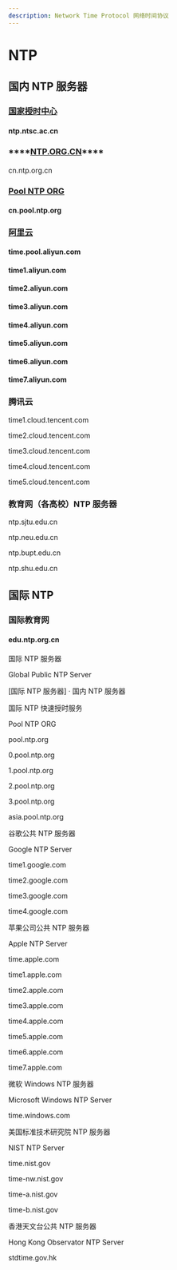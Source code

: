 ```yaml
---
description: Network Time Protocol 网络时间协议
---
```


# NTP

## 国内 NTP 服务器

### [国家授时中心](http://www.ntsc.cas.cn/)

#### ntp.ntsc.ac.cn



### \*\*\*\*[**NTP.ORG.CN**](http://www.ntp.org.cn/)\*\*\*\*

#### cn.ntp.org.cn



### [Pool NTP ORG](https://www.pool.ntp.org/zone/cn)

#### cn.pool.ntp.org

#### 



### [阿里云](https://help.aliyun.com/document_detail/92704.html)

#### time.pool.aliyun.com

#### time1.aliyun.com

#### time2.aliyun.com

#### time3.aliyun.com

#### time4.aliyun.com

#### time5.aliyun.com

#### time6.aliyun.com

#### time7.aliyun.com

#### 



### 腾讯云

time1.cloud.tencent.com

time2.cloud.tencent.com

time3.cloud.tencent.com

time4.cloud.tencent.com

time5.cloud.tencent.com





### 教育网（各高校）NTP 服务器

ntp.sjtu.edu.cn

ntp.neu.edu.cn

ntp.bupt.edu.cn

ntp.shu.edu.cn

## 国际 NTP







### 国际教育网



#### edu.ntp.org.cn

国际 NTP 服务器

Global Public NTP Server



\[国际 NTP 服务器\] · 国内 NTP 服务器



国际 NTP 快速授时服务

Pool NTP ORG



pool.ntp.org



0.pool.ntp.org



1.pool.ntp.org



2.pool.ntp.org



3.pool.ntp.org



asia.pool.ntp.org





谷歌公共 NTP 服务器

Google NTP Server



time1.google.com



time2.google.com



time3.google.com



time4.google.com





苹果公司公共 NTP 服务器

Apple NTP Server



time.apple.com



time1.apple.com



time2.apple.com



time3.apple.com



time4.apple.com



time5.apple.com



time6.apple.com



time7.apple.com





微软 Windows NTP 服务器

Microsoft Windows NTP Server



time.windows.com





美国标准技术研究院 NTP 服务器

NIST NTP Server



time.nist.gov



time-nw.nist.gov



time-a.nist.gov



time-b.nist.gov





香港天文台公共 NTP 服务器

Hong Kong Observator NTP Server



stdtime.gov.hk





